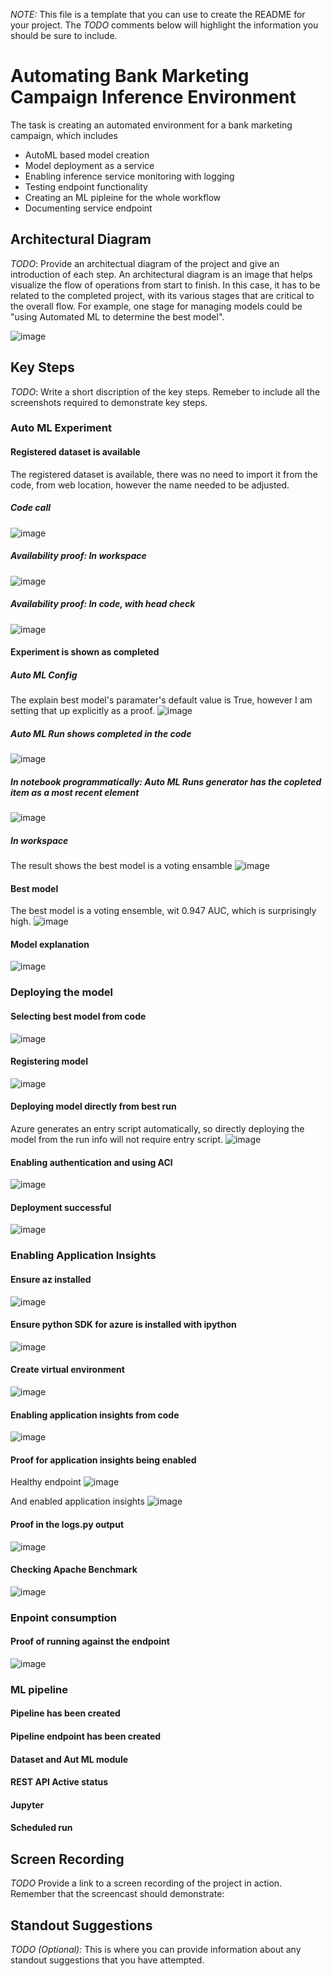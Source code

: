 *NOTE:* This file is a template that you can use to create the README for your project. The *TODO* comments below will highlight the information you should be sure to include.


# Automating Bank Marketing Campaign Inference Environment
The task is creating an automated environment for a bank marketing campaign, which includes 
* AutoML based model creation
* Model deployment as a service
* Enabling inference service monitoring with logging 
* Testing endpoint functionality
* Creating an ML pipleine for the whole workflow
* Documenting service endpoint


## Architectural Diagram
*TODO*: Provide an architectual diagram of the project and give an introduction of each step. An architectural diagram is an image that helps visualize the flow of operations from start to finish. In this case, it has to be related to the completed project, with its various stages that are critical to the overall flow. For example, one stage for managing models could be "using Automated ML to determine the best model".

![image](https://user-images.githubusercontent.com/81808810/117540007-69bd2900-b00d-11eb-9294-8bef8b683b95.png)


## Key Steps
*TODO*: Write a short discription of the key steps. Remeber to include all the screenshots required to demonstrate key steps. 
### Auto ML Experiment
#### Registered dataset is available
The registered dataset is available, there was no need to import it from the code, from web location, however the name needed to be adjusted.
##### Code call
![image](https://user-images.githubusercontent.com/81808810/117368887-6bc7a080-aec4-11eb-9d21-89c9e41ea18d.png)
##### Availability proof: In workspace
![image](https://user-images.githubusercontent.com/81808810/117365514-abd85480-aebf-11eb-99c9-fc53af1378ab.png)
##### Availability proof: In code, with head check
![image](https://user-images.githubusercontent.com/81808810/117365418-8b0fff00-aebf-11eb-970a-20d6938a5a6e.png)
#### Experiment is shown as completed
##### Auto ML Config
The explain best model's paramater's default value is True, however I am setting that up explicitly as a proof.
![image](https://user-images.githubusercontent.com/81808810/117369031-a3364d00-aec4-11eb-98cd-c07a0b628392.png)
##### Auto ML Run shows completed in the code
![image](https://user-images.githubusercontent.com/81808810/117369748-a847cc00-aec5-11eb-84d3-1b0b17c0c197.png)
##### In notebook programmatically: Auto ML Runs generator has the copleted item as a most recent element
![image](https://user-images.githubusercontent.com/81808810/117369826-c7465e00-aec5-11eb-9b52-35d2f30e8951.png)
##### In workspace
The result shows the best model is a voting ensamble
![image](https://user-images.githubusercontent.com/81808810/117369908-e349ff80-aec5-11eb-8597-d91757da1c71.png)
#### Best model
The best model is a voting ensemble, wit 0.947 AUC, which is surprisingly high.
![image](https://user-images.githubusercontent.com/81808810/117370369-94e93080-aec6-11eb-84a8-45af03b72fad.png)
#### Model explanation
![image](https://user-images.githubusercontent.com/81808810/117375729-e813b100-aecf-11eb-9d3c-aefc3d387261.png)


### Deploying the model
#### Selecting best model from code
![image](https://user-images.githubusercontent.com/81808810/117371173-ba2a6e80-aec7-11eb-9bac-2b25ad959501.png)
#### Registering model
![image](https://user-images.githubusercontent.com/81808810/117371540-581e3900-aec8-11eb-929d-38b0ecf47db4.png)
#### Deploying model directly from best run
Azure generates an entry script automatically, so directly deploying the model from the run info will not require entry script.
![image](https://user-images.githubusercontent.com/81808810/117372526-f5c63800-aec9-11eb-87e1-d771f7a4781c.png)
#### Enabling authentication and using ACI 
![image](https://user-images.githubusercontent.com/81808810/117372735-4f2e6700-aeca-11eb-9ffc-3e0f294404c0.png)
#### Deployment successful
![image](https://user-images.githubusercontent.com/81808810/117372895-94eb2f80-aeca-11eb-8ebf-edab0eb3fb7e.png)

### Enabling Application Insights
#### Ensure az installed
![image](https://user-images.githubusercontent.com/81808810/117373357-5b66f400-aecb-11eb-9704-cc18269a1348.png)
#### Ensure python SDK for azure is installed with ipython
![image](https://user-images.githubusercontent.com/81808810/117373617-e1833a80-aecb-11eb-8895-94504ffe149d.png)
#### Create virtual environment
![image](https://user-images.githubusercontent.com/81808810/117373931-79812400-aecc-11eb-8cae-89fe8a451621.png)
#### Enabling application insights from code
![image](https://user-images.githubusercontent.com/81808810/117376714-02e72500-aed2-11eb-839f-58d029b1169d.png)

#### Proof for application insights being enabled
Healthy endpoint
![image](https://user-images.githubusercontent.com/81808810/117377062-b05a3880-aed2-11eb-8b25-d35e6fe3c12c.png)

And enabled application insights
![image](https://user-images.githubusercontent.com/81808810/117377114-c7008f80-aed2-11eb-8f6e-e1b5eacc90c1.png)

#### Proof in the logs.py output
![image](https://user-images.githubusercontent.com/81808810/117377284-35dde880-aed3-11eb-8382-15b54cef0f83.png)

#### Checking Apache Benchmark
![image](https://user-images.githubusercontent.com/81808810/117378196-324b6100-aed5-11eb-9fd7-6db81494cd9d.png)




### Enpoint consumption
#### Proof of running against the endpoint
![image](https://user-images.githubusercontent.com/81808810/117378064-f7e1c400-aed4-11eb-8246-63be2e056329.png)

### ML pipeline
#### Pipeline has been created

#### Pipeline endpoint has been created

#### Dataset and Aut ML module

#### REST API Active status

#### Jupyter

#### Scheduled run

## Screen Recording
*TODO* Provide a link to a screen recording of the project in action. Remember that the screencast should demonstrate:

## Standout Suggestions
*TODO (Optional):* This is where you can provide information about any standout suggestions that you have attempted.
